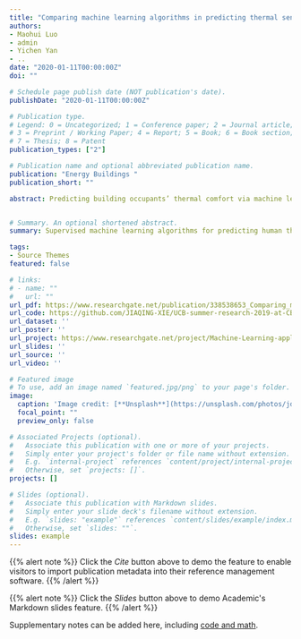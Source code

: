```yaml
---
title: "Comparing machine learning algorithms in predicting thermal sensation with ASHRAE Comfort Database II"
authors:
- Maohui Luo
- admin
- Yichen Yan
- ..
date: "2020-01-11T00:00:00Z"
doi: ""

# Schedule page publish date (NOT publication's date).
publishDate: "2020-01-11T00:00:00Z"

# Publication type.
# Legend: 0 = Uncategorized; 1 = Conference paper; 2 = Journal article;
# 3 = Preprint / Working Paper; 4 = Report; 5 = Book; 6 = Book section;
# 7 = Thesis; 8 = Patent
publication_types: ["2"]

# Publication name and optional abbreviated publication name.
publication: "Energy Buildings "
publication_short: ""

abstract: Predicting building occupants’ thermal comfort via machine learning (ML) is a hot research topic. Many algorithms and data processing methods have been applied to predict thermal comfort indices in different contexts. But few studies have systematically investigated how different algorithms and data processing methods can influence the prediction accuracy. In this study, we first summarized the recent literature from perspectives of predicted comfort indices, algorithms applied, input features, data sources, sample size, training proportion, predicting accuracy, etc. Then, we applied nine ML algorithms and three data sampling methods to predict the 3-point and 7-point thermal sensation vote (TSV) in ASHRAE Comfort Database II. The results show that with an accuracy of 66.3% and 61.1% for 3-point and 7-point TSV respectively, Random Forest (RF) has the best performance among the tested algorithms. Compared to the Predicted Mean Vote (PMV) model, ML TSV models generally have higher accuracy in TSV prediction. Based on feature importance analysis, the air temperature, humidity, clothing, air velocity, age, and metabolic rate are the top six important features for TSV prediction. The RF algorithm can achieve 63.6% overall accuracy in TSV prediction with the top three features, which is only 2.6% lower than involving 12 input features. Further, this paper addressed other common considerations in ML comfort model establishment such as tuning hyperparameters, splitting of training and testing data, and encoding methods. We also provided Python and R programming codes and packages as appendixes, which can be a good reference for future studies.


# Summary. An optional shortened abstract.
summary: Supervised machine learning algorithms for predicting human thermal comfort

tags:
- Source Themes
featured: false

# links:
# - name: ""
#   url: ""
url_pdf: https://www.researchgate.net/publication/338538653_Comparing_machine_learning_algorithms_in_predicting_thermal_sensation_with_ASHRAE_Comfort_Database_II
url_code: https://github.com/JIAQING-XIE/UCB-summer-research-2019-at-CBE
url_dataset: ''
url_poster: ''
url_project: https://www.researchgate.net/project/Machine-Learning-applications-on-human-thermal-comfort
url_slides: ''
url_source: ''
url_video: ''

# Featured image
# To use, add an image named `featured.jpg/png` to your page's folder. 
image:
  caption: 'Image credit: [**Unsplash**](https://unsplash.com/photos/jdD8gXaTZsc)'
  focal_point: ""
  preview_only: false

# Associated Projects (optional).
#   Associate this publication with one or more of your projects.
#   Simply enter your project's folder or file name without extension.
#   E.g. `internal-project` references `content/project/internal-project/index.md`.
#   Otherwise, set `projects: []`.
projects: []

# Slides (optional).
#   Associate this publication with Markdown slides.
#   Simply enter your slide deck's filename without extension.
#   E.g. `slides: "example"` references `content/slides/example/index.md`.
#   Otherwise, set `slides: ""`.
slides: example
---
```


{{% alert note %}}
Click the *Cite* button above to demo the feature to enable visitors to import publication metadata into their reference management software.
{{% /alert %}}

{{% alert note %}}
Click the *Slides* button above to demo Academic's Markdown slides feature.
{{% /alert %}}

Supplementary notes can be added here, including [code and math](https://sourcethemes.com/academic/docs/writing-markdown-latex/).
